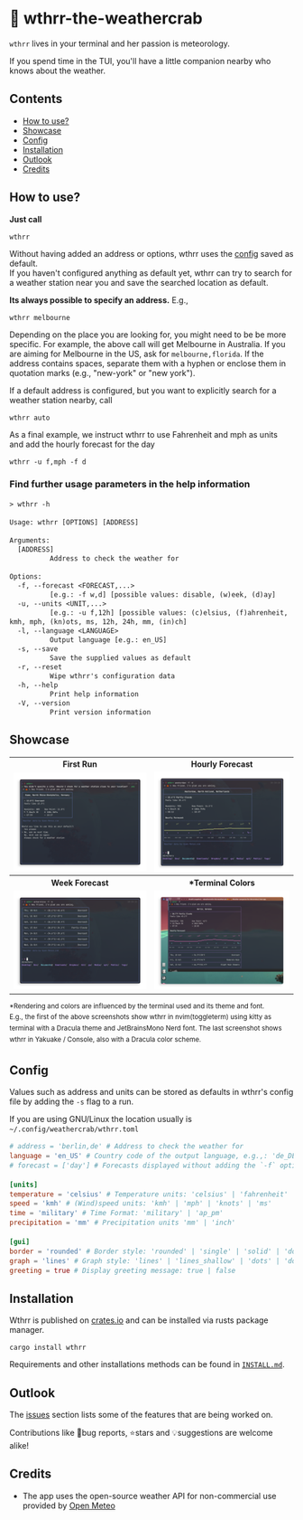 # 🦀 wthrr-the-weathercrab

`wthrr` lives in your terminal and her passion is meteorology.

If you spend time in the TUI, you'll have a little companion nearby who knows about the weather.

## Contents

- [How to use?](https://github.com/tobealive/wthrr-the-weathercrab#how-to-use)
- [Showcase](https://github.com/tobealive/wthrr-the-weathercrab#showcase)
- [Config](https://github.com/tobealive/wthrr-the-weathercrab#config)
- [Installation](https://github.com/tobealive/wthrr-the-weathercrab#installation)
- [Outlook](https://github.com/tobealive/wthrr-the-weathercrab#outlook)
- [Credits](https://github.com/tobealive/wthrr-the-weathercrab#credits)

## How to use?

**Just call**

```
wthrr
```

Without having added an address or options, wthrr uses the [config](https://github.com/tobealive/wthrr-the-weathercrab#config) saved as default.<br>
If you haven't configured anything as default yet, wthrr can try to search for a weather station near you and save the searched location as default.

**Its always possible to specify an address.** E.g.,

```
wthrr melbourne
```

Depending on the place you are looking for, you might need to be be more specific.
For example, the above call will get Melbourne in Australia. If you are aiming for Melbourne in the US, ask for `melbourne,florida`.
If the address contains spaces, separate them with a hyphen or enclose them in quotation marks (e.g., "new-york" or "new york").

If a default address is configured, but you want to explicitly search for a weather station nearby, call

```
wthrr auto
```

As a final example, we instruct wthrr to use Fahrenheit and mph as units and add the hourly forecast for the day

```
wthrr -u f,mph -f d
```

### Find further usage parameters in the help information

```
> wthrr -h

Usage: wthrr [OPTIONS] [ADDRESS]

Arguments:
  [ADDRESS]
          Address to check the weather for

Options:
  -f, --forecast <FORECAST,...>
          [e.g.: -f w,d] [possible values: disable, (w)eek, (d)ay]
  -u, --units <UNIT,...>
          [e.g.: -u f,12h] [possible values: (c)elsius, (f)ahrenheit, kmh, mph, (kn)ots, ms, 12h, 24h, mm, (in)ch]
  -l, --language <LANGUAGE>
          Output language [e.g.: en_US]
  -s, --save
          Save the supplied values as default
  -r, --reset
          Wipe wthrr's configuration data
  -h, --help
          Print help information
  -V, --version
          Print version information
```

## Showcase

<table>
  <tr>
    <th align="center">First Run</th>
    <th align="center">Hourly Forecast</th>
  </tr>
  <tr>
    <td align="center">
      <img alt="" width="400" src="preview/first-run.png" />
    </td>
    <td align="center">
      <img alt="" width="400" src="preview/hourly.png" />
    </td>
  </tr>
  <tr>
    <th align="center">Week Forecast</th>
    <th align="center">*Terminal Colors</th>
  </tr>
  <tr>
    <td align="center">
      <img alt="" width="400" src="preview/week.png" />
    </td>
    <td align="center">
      <img alt="" width="400" src="preview/yakuake.png" />
    </td>
  </tr>
</table>

<sup>\*Rendering and colors are influenced by the terminal used and its theme and font.<br>
E.g., the first of the above screenshots show wthrr in nvim(toggleterm) using kitty as terminal with a Dracula theme and JetBrainsMono Nerd font. The last screenshot shows wthrr in Yakuake / Console, also with a Dracula color scheme.</sup>

## Config

Values such as address and units can be stored as defaults in wthrr's config file by adding the `-s` flag to a run.

If you are using GNU/Linux the location usually is `~/.config/weathercrab/wthrr.toml`

```toml
# address = 'berlin,de' # Address to check the weather for
language = 'en_US' # Country code of the output language, e.g.,: 'de_DE'
# forecast = ['day'] # Forecasts displayed without adding the `-f` option: ['day'] | ['week'] | ['day', 'week']

[units]
temperature = 'celsius' # Temperature units: 'celsius' | 'fahrenheit'
speed = 'kmh' # (Wind)speed units: 'kmh' | 'mph' | 'knots' | 'ms'
time = 'military' # Time Format: 'military' | 'ap_pm'
precipitation = 'mm' # Precipitation units 'mm' | 'inch'

[gui]
border = 'rounded' # Border style: 'rounded' | 'single' | 'solid' | 'double'
graph = 'lines' # Graph style: 'lines' | 'lines_shallow' | 'dots' | 'dots_double'
greeting = true # Display greeting message: true | false
```

## Installation

Wthrr is published on [crates.io](https://crates.io/crates/wthrr) and can be installed via rusts package manager.

```
cargo install wthrr
```

Requirements and other installations methods can be found in [`INSTALL.md`](https://github.com/tobealive/wthrr-the-weathercrab/blob/main/INSTALL.md).

## Outlook

The [issues](https://github.com/tobealive/wthrr-the-weathercrab/issues) section lists some of the features that are being worked on.

Contributions like 🐛bug reports, ⭐️stars and 💡suggestions are welcome alike!

## Credits

- The app uses the open-source weather API for non-commercial use provided by [Open Meteo](https://open-meteo.com/en)
